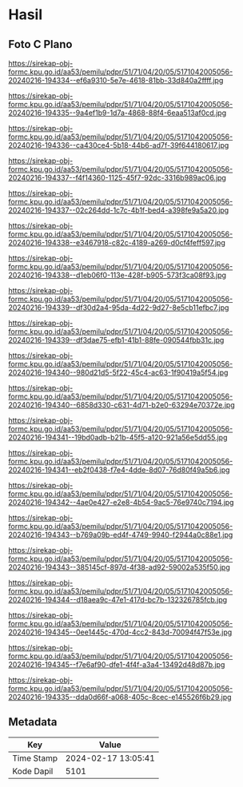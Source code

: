# Hasil

## Foto C Plano

https://sirekap-obj-formc.kpu.go.id/aa53/pemilu/pdpr/51/71/04/20/05/5171042005056-20240216-194334--ef6a9310-5e7e-4618-81bb-33d840a2ffff.jpg

https://sirekap-obj-formc.kpu.go.id/aa53/pemilu/pdpr/51/71/04/20/05/5171042005056-20240216-194335--9a4ef1b9-1d7a-4868-88f4-6eaa513af0cd.jpg

https://sirekap-obj-formc.kpu.go.id/aa53/pemilu/pdpr/51/71/04/20/05/5171042005056-20240216-194336--ca430ce4-5b18-44b6-ad7f-39f644180617.jpg

https://sirekap-obj-formc.kpu.go.id/aa53/pemilu/pdpr/51/71/04/20/05/5171042005056-20240216-194337--f4f14360-1125-45f7-92dc-3316b989ac06.jpg

https://sirekap-obj-formc.kpu.go.id/aa53/pemilu/pdpr/51/71/04/20/05/5171042005056-20240216-194337--02c264dd-1c7c-4b1f-bed4-a398fe9a5a20.jpg

https://sirekap-obj-formc.kpu.go.id/aa53/pemilu/pdpr/51/71/04/20/05/5171042005056-20240216-194338--e3467918-c82c-4189-a269-d0cf4feff597.jpg

https://sirekap-obj-formc.kpu.go.id/aa53/pemilu/pdpr/51/71/04/20/05/5171042005056-20240216-194338--d1eb06f0-113e-428f-b905-573f3ca08f93.jpg

https://sirekap-obj-formc.kpu.go.id/aa53/pemilu/pdpr/51/71/04/20/05/5171042005056-20240216-194339--df30d2a4-95da-4d22-9d27-8e5cb11efbc7.jpg

https://sirekap-obj-formc.kpu.go.id/aa53/pemilu/pdpr/51/71/04/20/05/5171042005056-20240216-194339--df3dae75-efb1-41b1-88fe-090544fbb31c.jpg

https://sirekap-obj-formc.kpu.go.id/aa53/pemilu/pdpr/51/71/04/20/05/5171042005056-20240216-194340--980d21d5-5f22-45c4-ac63-1f90419a5f54.jpg

https://sirekap-obj-formc.kpu.go.id/aa53/pemilu/pdpr/51/71/04/20/05/5171042005056-20240216-194340--6858d330-c631-4d71-b2e0-63294e70372e.jpg

https://sirekap-obj-formc.kpu.go.id/aa53/pemilu/pdpr/51/71/04/20/05/5171042005056-20240216-194341--19bd0adb-b21b-45f5-a120-921a56e5dd55.jpg

https://sirekap-obj-formc.kpu.go.id/aa53/pemilu/pdpr/51/71/04/20/05/5171042005056-20240216-194341--eb2f0438-f7e4-4dde-8d07-76d80f49a5b6.jpg

https://sirekap-obj-formc.kpu.go.id/aa53/pemilu/pdpr/51/71/04/20/05/5171042005056-20240216-194342--4ae0e427-e2e8-4b54-9ac5-76e9740c7194.jpg

https://sirekap-obj-formc.kpu.go.id/aa53/pemilu/pdpr/51/71/04/20/05/5171042005056-20240216-194343--b769a09b-ed4f-4749-9940-f2944a0c88e1.jpg

https://sirekap-obj-formc.kpu.go.id/aa53/pemilu/pdpr/51/71/04/20/05/5171042005056-20240216-194343--385145cf-897d-4f38-ad92-59002a535f50.jpg

https://sirekap-obj-formc.kpu.go.id/aa53/pemilu/pdpr/51/71/04/20/05/5171042005056-20240216-194344--d18aea9c-47e1-417d-bc7b-132326785fcb.jpg

https://sirekap-obj-formc.kpu.go.id/aa53/pemilu/pdpr/51/71/04/20/05/5171042005056-20240216-194345--0ee1445c-470d-4cc2-843d-70094f47f53e.jpg

https://sirekap-obj-formc.kpu.go.id/aa53/pemilu/pdpr/51/71/04/20/05/5171042005056-20240216-194345--f7e6af90-dfe1-4f4f-a3a4-13492d48d87b.jpg

https://sirekap-obj-formc.kpu.go.id/aa53/pemilu/pdpr/51/71/04/20/05/5171042005056-20240216-194335--dda0d66f-a068-405c-8cec-e145526f6b29.jpg


## Metadata

| Key        | Value               |
| ---------- | ------------------- |
| Time Stamp | 2024-02-17 13:05:41 |
| Kode Dapil | 5101                |



